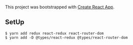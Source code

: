 This project was bootstrapped with [Create React App](https://github.com/facebook/create-react-app).

## SetUp

```
$ yarn add redux react-redux react-router-dom
$ yarn add -D @types/react-redux @types/react-router-dom
```

